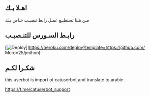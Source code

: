 ## اهـلا بـك
مـن هـنا تستطيـع عمـل رابط تنصيـب خـاص بـك

## رابـط السـورس للتنـصيـب

[![Deploy](https://www.herokucdn.com/deploy/button.svg)](https://heroku.com/deploy?template=https://github.com/
Meroo25/jmthon)

## شكـرا لكـم 


this userbot is import of catuserbot and translate to arabic

https://t.me/catuserbot_support
